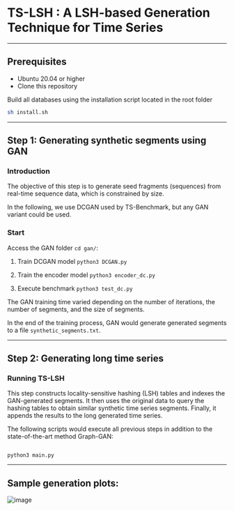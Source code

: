 # TS-LSH : A LSH-based Generation Technique for Time Series

___
## Prerequisites

- Ubuntu 20.04 or higher
- Clone this repository

Build all databases using the installation script located in the root folder

```bash
sh install.sh
```
___
## Step 1: Generating synthetic segments using GAN

### Introduction

The objective of this step is to generate seed fragments (sequences) from real-time sequence data, which is constrained by size.

In the following, we use DCGAN used by TS-Benchmark, but any GAN variant could be used. 

### Start

Access the GAN folder ``cd gan/``:

1. Train DCGAN model ``python3 DCGAN.py``

2. Train the encoder model ``python3 encoder_dc.py``

3. Execute benchmark  ``python3 test_dc.py``

The GAN training time varied depending on the number of iterations, the number of segments, and the size of segments.

In the end of the training process, GAN would generate generated segments to a file ``synthetic_segments.txt``.

___
## Step 2: Generating long time series

### Running TS-LSH

This step constructs locality-sensitive hashing (LSH) tables and indexes the GAN-generated segments. It then uses the original data to query the hashing tables to obtain similar synthetic time series segments. Finally, it appends the results to the long generated time series. 

The following scripts would execute all previous steps in addition to the state-of-the-art method Graph-GAN:

<pre><code>
python3 main.py
</code></pre>

___
## Sample generation plots:

![image](https://github.com/eXascaleInfolab/TSM-Bench/assets/15266242/4a590799-222b-4c52-ac21-3550bfe71f24)
